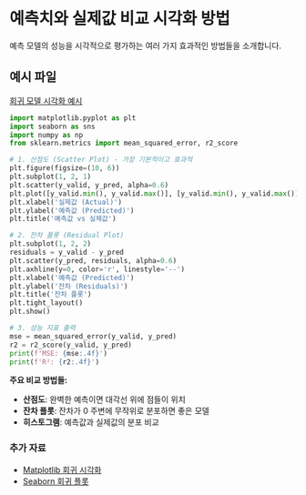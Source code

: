 # 예측치와 실제값 비교 시각화 방법

예측 모델의 성능을 시각적으로 평가하는 여러 가지 효과적인 방법들을 소개합니다.

## 예시 파일
[회귀 모델 시각화 예시](https://scikit-learn.org/stable/auto_examples/linear_model/plot_ols.html)


````python
import matplotlib.pyplot as plt
import seaborn as sns
import numpy as np
from sklearn.metrics import mean_squared_error, r2_score

# 1. 산점도 (Scatter Plot) - 가장 기본적이고 효과적
plt.figure(figsize=(10, 6))
plt.subplot(1, 2, 1)
plt.scatter(y_valid, y_pred, alpha=0.6)
plt.plot([y_valid.min(), y_valid.max()], [y_valid.min(), y_valid.max()], 'r--', lw=2)
plt.xlabel('실제값 (Actual)')
plt.ylabel('예측값 (Predicted)')
plt.title('예측값 vs 실제값')

# 2. 잔차 플롯 (Residual Plot)
plt.subplot(1, 2, 2)
residuals = y_valid - y_pred
plt.scatter(y_pred, residuals, alpha=0.6)
plt.axhline(y=0, color='r', linestyle='--')
plt.xlabel('예측값 (Predicted)')
plt.ylabel('잔차 (Residuals)')
plt.title('잔차 플롯')
plt.tight_layout()
plt.show()

# 3. 성능 지표 출력
mse = mean_squared_error(y_valid, y_pred)
r2 = r2_score(y_valid, y_pred)
print(f'MSE: {mse:.4f}')
print(f'R²: {r2:.4f}')
````

**주요 비교 방법들:**
- **산점도**: 완벽한 예측이면 대각선 위에 점들이 위치
- **잔차 플롯**: 잔차가 0 주변에 무작위로 분포하면 좋은 모델
- **히스토그램**: 예측값과 실제값의 분포 비교

### 추가 자료
- [Matplotlib 회귀 시각화](https://matplotlib.org/stable/gallery/statistics/errorbar_limits_simple.html)
- [Seaborn 회귀 플롯](https://seaborn.pydata.org/examples/anscombes_quartet.html)
